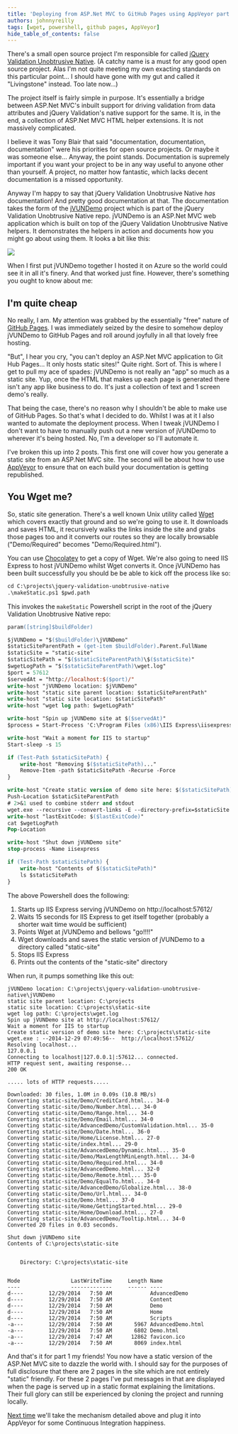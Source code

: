 ```yaml
---
title: 'Deploying from ASP.Net MVC to GitHub Pages using AppVeyor part 1'
authors: johnnyreilly
tags: [wget, powershell, github pages, AppVeyor]
hide_table_of_contents: false
---
```


There's a small open source project I'm responsible for called [jQuery Validation Unobtrusive Native](https://github.com/johnnyreilly/jQuery.Validation.Unobtrusive.Native). (A catchy name is a must for any good open source project. Alas I'm not quite meeting my own exacting standards on this particular point... I should have gone with my gut and called it "Livingstone" instead. Too late now...)

<!--truncate-->

The project itself is fairly simple in purpose. It's essentially a bridge between ASP.Net MVC's inbuilt support for driving validation from data attributes and jQuery Validation's native support for the same. It is, in the end, a collection of ASP.Net MVC HTML helper extensions. It is not massively complicated.

I believe it was Tony Blair that said "documentation, documentation, documentation" were his priorities for open source projects. Or maybe it was someone else... Anyway, the point stands. Documentation is supremely important if you want your project to be in any way useful to anyone other than yourself. A project, no matter how fantastic, which lacks decent documentation is a missed opportunity.

Anyway I'm happy to say that jQuery Validation Unobtrusive Native _has_ documentation! And pretty good documentation at that. The documentation takes the form of the [jVUNDemo](https://github.com/johnnyreilly/jQuery.Validation.Unobtrusive.Native/tree/master/jVUNDemo) project which is part of the jQuery Validation Unobtrusive Native repo. jVUNDemo is an ASP.Net MVC web application which is built on top of the jQuery Validation Unobtrusive Native helpers. It demonstrates the helpers in action and documents how you might go about using them. It looks a bit like this:

![](Screenshot-2014-12-29-06.22.46.webp)

When I first put jVUNDemo together I hosted it on Azure so the world could see it in all it's finery. And that worked just fine. However, there's something you ought to know about me:

## I'm quite cheap

No really, I am. My attention was grabbed by the essentially "free" nature of [GitHub Pages](https://pages.github.com/). I was immediately seized by the desire to somehow deploy jVUNDemo to GitHub Pages and roll around joyfully in all that lovely free hosting.

"But", I hear you cry, "you can't deploy an ASP.Net MVC application to Git Hub Pages... It only hosts static sites!" Quite right. Sort of. This is where I get to pull my ace of spades: jVUNDemo is not really an "app" so much as a static site. Yup, once the HTML that makes up each page is generated there isn't any app like business to do. It's just a collection of text and 1 screen demo's really.

That being the case, there's no reason why I shouldn't be able to make use of GitHub Pages. So that's what I decided to do. Whilst I was at it I also wanted to automate the deployment process. When I tweak jVUNDemo I don't want to have to manually push out a new version of jVUNDemo to wherever it's being hosted. No, I'm a developer so I'll automate it.

I've broken this up into 2 posts. This first one will cover how you generate a static site from an ASP.Net MVC site. The second will be about how to use [AppVeyor](http://www.appveyor.com/) to ensure that on each build your documentation is getting republished.

## You Wget me?

So, static site generation. There's a well known Unix utility called [Wget](https://en.wikipedia.org/wiki/Wget) which covers exactly that ground and so we're going to use it. It downloads and saves HTML, it recursively walks the links inside the site and grabs those pages too and it converts our routes so they are locally browsable ("Demo/Required" becomes "Demo/Required.html").

You can use [Chocolatey](https://chocolatey.org/packages/Wget) to get a copy of Wget. We're also going to need IIS Express to host jVUNDemo whilst Wget converts it. Once jVUNDemo has been built successfully you should be be able to kick off the process like so:

```ps
cd C:\projects\jquery-validation-unobtrusive-native
.\makeStatic.ps1 $pwd.path
```

This invokes the `makeStatic` Powershell script in the root of the jQuery Validation Unobtrusive Native repo:

```ps
param([string]$buildFolder)

$jVUNDemo = "$($buildFolder)\jVUNDemo"
$staticSiteParentPath = (get-item $buildFolder).Parent.FullName
$staticSite = "static-site"
$staticSitePath = "$($staticSiteParentPath)\$($staticSite)"
$wgetLogPath = "$($staticSiteParentPath)\wget.log"
$port = 57612
$servedAt = "http://localhost:$($port)/"
write-host "jVUNDemo location: $jVUNDemo"
write-host "static site parent location: $staticSiteParentPath"
write-host "static site location: $staticSitePath"
write-host "wget log path: $wgetLogPath"

write-host "Spin up jVUNDemo site at $($servedAt)"
$process = Start-Process 'C:\Program Files (x86)\IIS Express\iisexpress.exe' -NoNewWindow -ArgumentList "/path:$($jVUNDemo) /port:$($port)"

write-host "Wait a moment for IIS to startup"
Start-sleep -s 15

if (Test-Path $staticSitePath) {
    write-host "Removing $($staticSitePath)..."
    Remove-Item -path $staticSitePath -Recurse -Force
}

write-host "Create static version of demo site here: $($staticSitePath)"
Push-Location $staticSiteParentPath
# 2>&1 used to combine stderr and stdout
wget.exe --recursive --convert-links -E --directory-prefix=$staticSite --no-host-directories $servedAt > $wgetLogPath 2>&1
write-host "lastExitCode: $($lastExitCode)"
cat $wgetLogPath
Pop-Location

write-host "Shut down jVUNDemo site"
stop-process -Name iisexpress

if (Test-Path $staticSitePath) {
    write-host "Contents of $($staticSitePath)"
    ls $staticSitePath
}
```

The above Powershell does the following:

1. Starts up IIS Express serving jVUNDemo on http://localhost:57612/
2. Waits 15 seconds for IIS Express to get itself together (probably a shorter wait time would be sufficient)
3. Points Wget at jVUNDemo and bellows "go!!!!"
4. Wget downloads and saves the static version of jVUNDemo to a directory called "static-site"
5. Stops IIS Express
6. Prints out the contents of the "static-site" directory

When run, it pumps something like this out:

```
jVUNDemo location: C:\projects\jquery-validation-unobtrusive-native\jVUNDemo
static site parent location: C:\projects
static site location: C:\projects\static-site
wget log path: C:\projects\wget.log
Spin up jVUNDemo site at http://localhost:57612/
Wait a moment for IIS to startup
Create static version of demo site here: C:\projects\static-site
wget.exe : --2014-12-29 07:49:56--  http://localhost:57612/
Resolving localhost...
127.0.0.1
Connecting to localhost|127.0.0.1|:57612... connected.
HTTP request sent, awaiting response...
200 OK

..... lots of HTTP requests.....

Downloaded: 30 files, 1.0M in 0.09s (10.8 MB/s)
Converting static-site/Demo/CreditCard.html... 34-0
Converting static-site/Demo/Number.html... 34-0
Converting static-site/Demo/Range.html... 34-0
Converting static-site/Demo/Email.html... 34-0
Converting static-site/AdvancedDemo/CustomValidation.html... 35-0
Converting static-site/Demo/Date.html... 36-0
Converting static-site/Home/License.html... 27-0
Converting static-site/index.html... 29-0
Converting static-site/AdvancedDemo/Dynamic.html... 35-0
Converting static-site/Demo/MaxLengthMinLength.html... 34-0
Converting static-site/Demo/Required.html... 34-0
Converting static-site/AdvancedDemo.html... 32-0
Converting static-site/Demo/Remote.html... 35-0
Converting static-site/Demo/EqualTo.html... 34-0
Converting static-site/AdvancedDemo/Globalize.html... 38-0
Converting static-site/Demo/Url.html... 34-0
Converting static-site/Demo.html... 37-0
Converting static-site/Home/GettingStarted.html... 29-0
Converting static-site/Home/Download.html... 27-0
Converting static-site/AdvancedDemo/Tooltip.html... 34-0
Converted 20 files in 0.03 seconds.

Shut down jVUNDemo site
Contents of C:\projects\static-site


    Directory: C:\projects\static-site


Mode                LastWriteTime     Length Name
----                -------------     ------ ----
d----        12/29/2014   7:50 AM            AdvancedDemo
d----        12/29/2014   7:50 AM            Content
d----        12/29/2014   7:50 AM            Demo
d----        12/29/2014   7:50 AM            Home
d----        12/29/2014   7:50 AM            Scripts
-a---        12/29/2014   7:50 AM       5967 AdvancedDemo.html
-a---        12/29/2014   7:50 AM       6802 Demo.html
-a---        12/29/2014   7:47 AM      12862 favicon.ico
-a---        12/29/2014   7:50 AM       8069 index.html
```

And that's it for part 1 my friends! You now have a static version of the ASP.Net MVC site to dazzle the world with. I should say for the purposes of full disclosure that there are 2 pages in the site which are not entirely "static" friendly. For these 2 pages I've put messages in that are displayed when the page is served up in a static format explaining the limitations. Their full glory can still be experienced by cloning the project and running locally.

[Next time](../2015-01-07-deploying-aspnet-mvc-to-github-pages-with-appveyor-part-2/index.md) we'll take the mechanism detailed above and plug it into AppVeyor for some Continuous Integration happiness.
